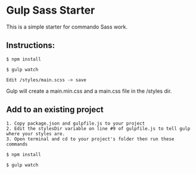 # Gulp Sass Starter

This is a simple starter for commando Sass work. 

## Instructions:
 
	$ npm install

	$ gulp watch

	Edit /styles/main.scss -> save

Gulp will create a main.min.css and a main.css file in the /styles dir.

## Add to an existing project

	1. Copy package.json and gulpfile.js to your project
	2. Edit the stylesDir variable on line #9 of gulpfile.js to tell gulp where your styles are.
	3. Open terminal and cd to your project's folder then run these commands

	$ npm install

	$ gulp watch